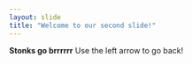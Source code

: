 ```yaml
---
layout: slide
title: "Welcome to our second slide!"
---
```

**Stonks go brrrrrr**
Use the left arrow to go back!